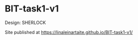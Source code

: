 # BIT-task1-v1 
Design: SHERLOCK

Site published at https://linaleinartaite.github.io/BIT-task1-v1/


